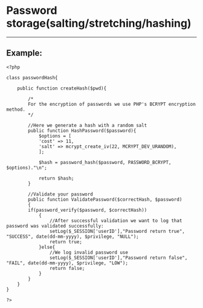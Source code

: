 # Password storage(salting/stretching/hashing)
-------

## Example:


    <?php

	class passwordHash{
		
		public function createHash($pwd){

			/*
			For the encryption of passwords we use PHP's BCRYPT encryption method.
			*/

			//Here we generate a hash with a random salt
			public function HashPassword($password){
				$options = [
				'cost' => 11,
				'salt' => mcrypt_create_iv(22, MCRYPT_DEV_URANDOM),
				];

				$hash =	password_hash($password, PASSWORD_BCRYPT, $options)."\n";

				return $hash;
			}

			//Validate your password
			public function ValidatePassword($correctHash, $password)
			{
			if(password_verify($password, $correctHash))
				{
					//After successful validation we want to log that password was validated successfully:
					setLog($_SESSION['userID'],"Password return true", "SUCCESS", date(dd-mm-yyyy), $privilege, "NULL");
					return true;
				}else{		
					//We log invalid password use
					setLog($_SESSION['userID'],"Password return false", "FAIL", date(dd-mm-yyyy), $privilege, "LOW");
					return false;
				}
			}
		}
	}
			
	?>
